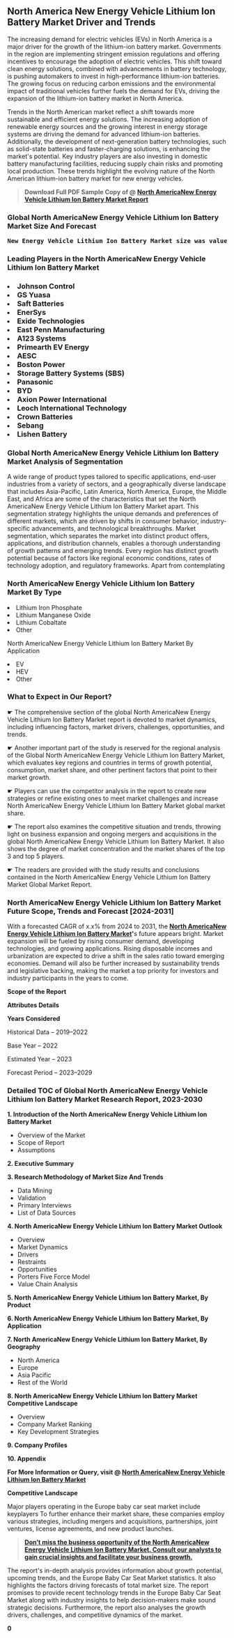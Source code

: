 <p> <h2>North America New Energy Vehicle Lithium Ion Battery Market Driver and Trends</h2><p>The increasing demand for electric vehicles (EVs) in North America is a major driver for the growth of the lithium-ion battery market. Governments in the region are implementing stringent emission regulations and offering incentives to encourage the adoption of electric vehicles. This shift toward clean energy solutions, combined with advancements in battery technology, is pushing automakers to invest in high-performance lithium-ion batteries. The growing focus on reducing carbon emissions and the environmental impact of traditional vehicles further fuels the demand for EVs, driving the expansion of the lithium-ion battery market in North America.</p><p>Trends in the North American market reflect a shift towards more sustainable and efficient energy solutions. The increasing adoption of renewable energy sources and the growing interest in energy storage systems are driving the demand for advanced lithium-ion batteries. Additionally, the development of next-generation battery technologies, such as solid-state batteries and faster-charging solutions, is enhancing the market's potential. Key industry players are also investing in domestic battery manufacturing facilities, reducing supply chain risks and promoting local production. These trends highlight the evolving nature of the North American lithium-ion battery market for new energy vehicles.</p></p><blockquote id="" class=""><strong>Download Full PDF Sample Copy of @&nbsp;<a href="https://www.verifiedmarketreports.com/download-sample/?rid=400440&utm_source=GitHub-Jan&utm_medium=291" target="_blank">North AmericaNew Energy Vehicle Lithium Ion Battery Market Report</a>&nbsp;&nbsp;</strong></blockquote><h3 id="" class=""><strong>Global&nbsp;North AmericaNew Energy Vehicle Lithium Ion Battery Market Size And Forecast</strong></h3><pre class="reader-text-block__code-block"><strong>New Energy Vehicle Lithium Ion Battery Market size was valued at USD 27.32 Billion in 2022 and is projected to reach USD 102.34 Billion by 2030, growing at a CAGR of 18.27% from 2024 to 2030.</strong></pre><h3 id="" class="">Leading Players in the&nbsp;North AmericaNew Energy Vehicle Lithium Ion Battery Market</h3><h3 class=""></Li><Li>Johnson Control</Li><Li> GS Yuasa</Li><Li> Saft Batteries</Li><Li> EnerSys</Li><Li> Exide Technologies</Li><Li> East Penn Manufacturing</Li><Li> A123 Systems</Li><Li> Primearth EV Energy</Li><Li> AESC</Li><Li> Boston Power</Li><Li> Storage Battery Systems (SBS)</Li><Li> Panasonic</Li><Li> BYD</Li><Li> Axion Power International</Li><Li> Leoch International Technology</Li><Li> Crown Batteries</Li><Li> Sebang</Li><Li> Lishen Battery</h3><h3 id="" class="">Global&nbsp;North AmericaNew Energy Vehicle Lithium Ion Battery Market Analysis of Segmentation</h3><p id="" class="">A wide range of product types tailored to specific applications, end-user industries from a variety of sectors, and a geographically diverse landscape that includes Asia-Pacific, Latin America, North America, Europe, the Middle East, and Africa are some of the characteristics that set the North AmericaNew Energy Vehicle Lithium Ion Battery Market apart. This segmentation strategy highlights the unique demands and preferences of different markets, which are driven by shifts in consumer behavior, industry-specific advancements, and technological breakthroughs. Market segmentation, which separates the market into distinct product offers, applications, and distribution channels, enables a thorough understanding of growth patterns and emerging trends. Every region has distinct growth potential because of factors like regional economic conditions, rates of technology adoption, and regulatory frameworks. Apart from contemplating</p><h3 id="" class="">North AmericaNew Energy Vehicle Lithium Ion Battery Market&nbsp;By Type</h3><p></Li><Li>Lithium Iron Phosphate</Li><Li> Lithium Manganese Oxide</Li><Li> Lithium Cobaltate</Li><Li> Other</p><div class="" data-test-id=""><p>North AmericaNew Energy Vehicle Lithium Ion Battery Market&nbsp;By Application</p></div><p class=""></Li><Li>EV</Li><Li> HEV</Li><Li> Other</p><div class="" data-test-id=""><h3><span class="">What to Expect in Our Report?</span></h3></div><div class="" data-test-id=""><p><span class="">☛ The comprehensive section of the global North AmericaNew Energy Vehicle Lithium Ion Battery Market report is devoted to market dynamics, including influencing factors, market drivers, challenges, opportunities, and trends.</span></p></div><div class="" data-test-id=""><p><span class="">☛ Another important part of the study is reserved for the regional analysis of the Global North AmericaNew Energy Vehicle Lithium Ion Battery Market, which evaluates key regions and countries in terms of growth potential, consumption, market share, and other pertinent factors that point to their market growth.</span></p></div><div class="" data-test-id=""><p><span class="">☛ Players can use the competitor analysis in the report to create new strategies or refine existing ones to meet market challenges and increase North AmericaNew Energy Vehicle Lithium Ion Battery Market global market share.</span></p></div><div class="" data-test-id=""><p><span class="">☛ The report also examines the competitive situation and trends, throwing light on business expansion and ongoing mergers and acquisitions in the global North AmericaNew Energy Vehicle Lithium Ion Battery Market. It also shows the degree of market concentration and the market shares of the top 3 and top 5 players.</span></p></div><div class="" data-test-id=""><p><span class="">☛ The readers are provided with the study results and conclusions contained in the North AmericaNew Energy Vehicle Lithium Ion Battery Market Global Market Report.</span></p></div><div class="" data-test-id=""><h3><span class="">North AmericaNew Energy Vehicle Lithium Ion Battery Market Future Scope, Trends and Forecast [2024-2031]</span></h3></div><div class="" data-test-id=""><p><span class="">With a forecasted CAGR of x.x% from 2024 to 2031, the <strong><a href="https://www.verifiedmarketreports.com/download-sample/?rid=400440&utm_source=GitHub-Jan&utm_medium=291" target="_blank">North AmericaNew Energy Vehicle Lithium Ion Battery Market</a>'</strong>s future appears bright. Market expansion will be fueled by rising consumer demand, developing technologies, and growing applications. Rising disposable incomes and urbanization are expected to drive a shift in the sales ratio toward emerging economies. Demand will also be further increased by sustainability trends and legislative backing, making the market a top priority for investors and industry participants in the years to come.</span></p><p id="ember66" class="ember-view reader-text-block__paragraph"><strong>Scope of the Report</strong></p><p id="ember67" class="ember-view reader-text-block__paragraph"><strong>Attributes Details</strong></p><p id="ember68" class="ember-view reader-text-block__paragraph"><strong>Years Considered</strong></p><p id="ember69" class="ember-view reader-text-block__paragraph">Historical Data &ndash; 2019&ndash;2022</p><p id="ember70" class="ember-view reader-text-block__paragraph">Base Year &ndash; 2022</p><p id="ember71" class="ember-view reader-text-block__paragraph">Estimated Year &ndash; 2023</p><p id="ember72" class="ember-view reader-text-block__paragraph">Forecast Period &ndash; 2023&ndash;2029</p></div><h3 id="" class="">Detailed TOC of Global North AmericaNew Energy Vehicle Lithium Ion Battery Market Research Report, 2023-2030</h3><p id="" class=""><strong>1. Introduction of the North AmericaNew Energy Vehicle Lithium Ion Battery Market</strong></p><ul><li>Overview of the Market</li><li>Scope of Report</li><li>Assumptions</li></ul><p id="" class=""><strong>2. Executive Summary</strong></p><p id="" class=""><strong>3. Research Methodology of Market Size And Trends</strong></p><ul><li>Data Mining</li><li>Validation</li><li>Primary Interviews</li><li>List of Data Sources</li></ul><p id="" class=""><strong>4. North AmericaNew Energy Vehicle Lithium Ion Battery Market Outlook</strong></p><ul><li>Overview</li><li>Market Dynamics</li><li>Drivers</li><li>Restraints</li><li>Opportunities</li><li>Porters Five Force Model</li><li>Value Chain Analysis</li></ul><p id="" class=""><strong>5. North AmericaNew Energy Vehicle Lithium Ion Battery Market, By Product</strong></p><p id="" class=""><strong>6. North AmericaNew Energy Vehicle Lithium Ion Battery Market, By Application</strong></p><p id="" class=""><strong>7. North AmericaNew Energy Vehicle Lithium Ion Battery Market, By Geography</strong></p><ul><li>North America</li><li>Europe</li><li>Asia Pacific</li><li>Rest of the World</li></ul><p id="" class=""><strong>8. North AmericaNew Energy Vehicle Lithium Ion Battery Market Competitive Landscape</strong></p><ul><li>Overview</li><li>Company Market Ranking</li><li>Key Development Strategies</li></ul><p id="" class=""><strong>9. Company Profiles</strong></p><p id="" class=""><strong>10. Appendix</strong></p><p><strong>For More Information or Query, visit&nbsp;@ <a href="https://www.verifiedmarketreports.com/product/new-energy-vehicle-lithium-ion-battery-market/" target="_blank">North AmericaNew Energy Vehicle Lithium Ion Battery Market</a></strong></p><p id="ember61" class="ember-view reader-text-block__paragraph"><strong>Competitive Landscape</strong></p><p id="ember62" class="ember-view reader-text-block__paragraph">Major players operating in the Europe baby car seat market include keyplayers To further enhance their market share, these companies employ various strategies, including mergers and acquisitions, partnerships, joint ventures, license agreements, and new product launches.</p><blockquote id="ember63" class="ember-view reader-text-block__blockquote"><strong><a href="https://www.verifiedmarketreports.com/download-sample/?rid=400440&utm_source=GitHub-Jan&utm_medium=291" target="_blank">Don&rsquo;t miss the business opportunity of the North AmericaNew Energy Vehicle Lithium Ion Battery Market. Consult our analysts to gain crucial insights and facilitate your business growth.</a></strong></blockquote><p id="ember64" class="ember-view reader-text-block__paragraph">The report's in-depth analysis provides information about growth potential, upcoming trends, and the Europe Baby Car Seat Market statistics. It also highlights the factors driving forecasts of total market size. The report promises to provide recent technology trends in the Europe Baby Car Seat Market along with industry insights to help decision-makers make sound strategic decisions. Furthermore, the report also analyses the growth drivers, challenges, and competitive dynamics of the market.</p><p class="ember-view reader-text-block__paragraph"><strong>0</strong></p>
